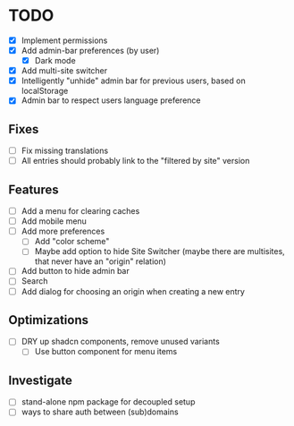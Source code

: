 # TODO

- [x] Implement permissions
- [x] Add admin-bar preferences (by user)
  - [x] Dark mode
- [x] Add multi-site switcher
- [x] Intelligently "unhide" admin bar for previous users, based on localStorage
- [x] Admin bar to respect users language preference

## Fixes
- [ ] Fix missing translations
- [ ] All entries should probably link to the "filtered by site" version

## Features
- [ ] Add a menu for clearing caches
- [ ] Add mobile menu
- [ ] Add more preferences
  - [ ] Add "color scheme"
  - [ ] Maybe add option to hide Site Switcher (maybe there are multisites, that never have an "origin" relation)
- [ ] Add button to hide admin bar
- [ ] Search
- [ ] Add dialog for choosing an origin when creating a new entry

## Optimizations
- [ ] DRY up shadcn components, remove unused variants
  - [ ] Use button component for menu items

## Investigate

- [ ] stand-alone npm package for decoupled setup
- [ ] ways to share auth between (sub)domains
